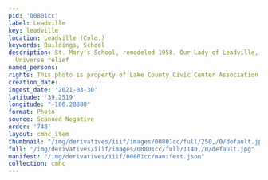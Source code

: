 ```yaml
---
pid: '00801cc'
label: Leadville
key: leadville
location: Leadville (Colo.)
keywords: Buildings, School
description: St. Mary's School, remodeled 1958. Our Lady of Leadville, Queen of the
  Universe relief
named_persons: 
rights: This photo is property of Lake County Civic Center Association.
creation_date: 
ingest_date: '2021-03-30'
latitude: '39.2519'
longitude: "-106.28888"
format: Photo
source: Scanned Negative
order: '748'
layout: cmhc_item
thumbnail: "/img/derivatives/iiif/images/00801cc/full/250,/0/default.jpg"
full: "/img/derivatives/iiif/images/00801cc/full/1140,/0/default.jpg"
manifest: "/img/derivatives/iiif/00801cc/manifest.json"
collection: cmhc
---
```

